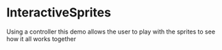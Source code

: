 # InteractiveSprites
Using a controller this demo allows the user to play with the sprites to see how it all works together
